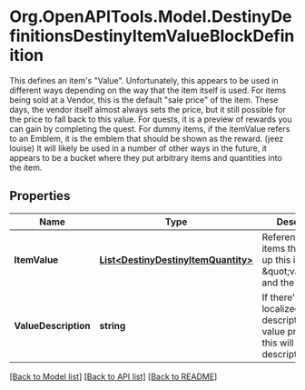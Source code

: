 # Org.OpenAPITools.Model.DestinyDefinitionsDestinyItemValueBlockDefinition
This defines an item's \"Value\". Unfortunately, this appears to be used in different ways depending on the way that the item itself is used.  For items being sold at a Vendor, this is the default \"sale price\" of the item. These days, the vendor itself almost always sets the price, but it still possible for the price to fall back to this value. For quests, it is a preview of rewards you can gain by completing the quest. For dummy items, if the itemValue refers to an Emblem, it is the emblem that should be shown as the reward. (jeez louise)  It will likely be used in a number of other ways in the future, it appears to be a bucket where they put arbitrary items and quantities into the item.

## Properties

Name | Type | Description | Notes
------------ | ------------- | ------------- | -------------
**ItemValue** | [**List&lt;DestinyDestinyItemQuantity&gt;**](DestinyDestinyItemQuantity.md) | References to the items that make up this item&#39;s \&quot;value\&quot;, and the quantity. | [optional] 
**ValueDescription** | **string** | If there&#39;s a localized text description of the value provided, this will be said description. | [optional] 

[[Back to Model list]](../README.md#documentation-for-models) [[Back to API list]](../README.md#documentation-for-api-endpoints) [[Back to README]](../README.md)

